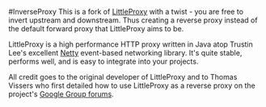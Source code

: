 #InverseProxy
This is a fork of [LittleProxy](https://github.com/adamfisk/LittleProxy) with a twist - you are free to invert upstream and downstream. Thus creating a reverse proxy instead of the default forward proxy that LittleProxy aims to be.


LittleProxy is a high performance HTTP proxy written in Java atop Trustin Lee's excellent [Netty](netty.io) event-based networking library. It's quite stable, performs well, and is easy to integrate into your projects.

All credit goes to the original developer of LittleProxy and to Thomas Vissers who first detailed how to use LittleProxy as a reverse proxy on the project's [Google Group forums](https://groups.google.com/forum/#!topic/littleproxy/rpcy_3zPr2k).
